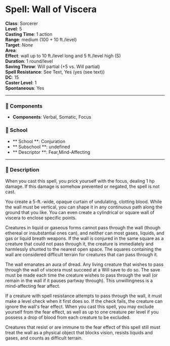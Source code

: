
# Spell: Wall of Viscera
**Class**: Sorcerer  
**Level**: 5  
**Casting Time**: 1 action  
**Range**: medium (100 + 10 ft./level)  
**Target**: _None_  
**Area**:   
**Effect**: wall up to 10 ft./level long and 5 ft./level high (S)  
**Duration**: 1 round/level  
**Saving Throw**: Will partial (+5 vs. Will partial)  
**Spell Resistance**: See Text, Yes (yes (see text))  
**DC**: 15  
**Caster Level**: 1  
**Spontaneous**: Yes

---

### 🔮 Components
- **Components**: Verbal, Somatic, Focus

### 🏫 School
- ** School **: Conjuration
- ** Subschool **: undefined
- ** Descriptor **: Fear,Mind-Affecting
---

### 📜 Description
When you cast this spell, you prick yourself with the focus, dealing 1 hp damage. If this damage is somehow prevented or negated, the spell is not cast.

You create a 5-ft.-wide, opaque curtain of undulating, clotting blood. While the wall must be vertical, you can shape it in any continuous path along the ground that you like. You can even create a cylindrical or square wall of viscera to enclose specific points.

Creatures in liquid or gaseous forms cannot pass through the wall (though ethereal or insubstantial ones can), and neither can most gases, liquids, and gas or liquid breath weapons. If the wall is conjured in the same square as a creature that could not pass through it, the creature is immediately and harmlessly shunted to the nearest open space. The squares containing the wall are considered difficult terrain for creatures that can pass through it.

The wall emanates an aura of dread. Any living creature that wishes to pass through the wall of viscera must succeed at a Will save to do so. The save must be made each time the creature wishes to pass through the wall (or remain in the wall if it pauses partway through). This unwillingness is a mind-affecting fear affect.

If a creature with spell resistance attempts to pass through the wall, it must make a level check when it first does so. If the check fails, the creature can ignore the wall's fear effect. When you cast this spell, you may exclude yourself from the fear effect, as well as up to one creature per level if you possess a drop of blood from each creature to be excluded.

Creatures that resist or are immune to the fear effect of this spell still must treat the wall as a physical object that blocks vision, resists liquids and gases, and counts as difficult terrain.
